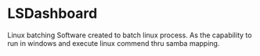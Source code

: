 # LSDashboard
Linux batching
Software created to batch linux process.
As the capability to run in windows and execute linux commend thru samba mapping.
